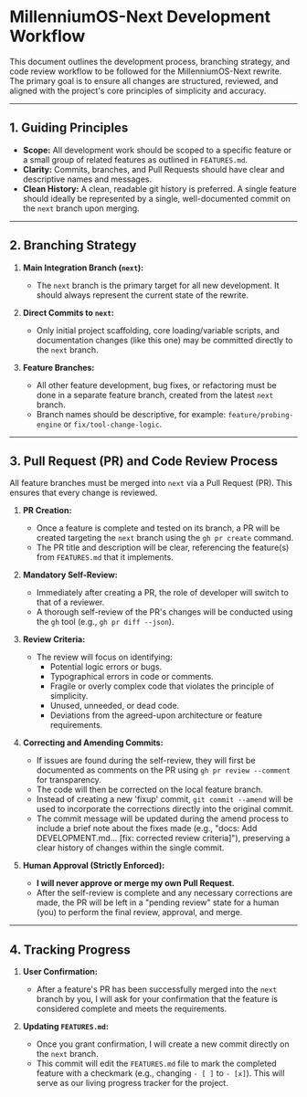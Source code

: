 # MillenniumOS-Next Development Workflow

This document outlines the development process, branching strategy, and code review workflow to be followed for the MillenniumOS-Next rewrite. The primary goal is to ensure all changes are structured, reviewed, and aligned with the project's core principles of simplicity and accuracy.

---

## 1. Guiding Principles

*   **Scope:** All development work should be scoped to a specific feature or a small group of related features as outlined in `FEATURES.md`.
*   **Clarity:** Commits, branches, and Pull Requests should have clear and descriptive names and messages.
*   **Clean History:** A clean, readable git history is preferred. A single feature should ideally be represented by a single, well-documented commit on the `next` branch upon merging.

---

## 2. Branching Strategy

1.  **Main Integration Branch (`next`):**
    *   The `next` branch is the primary target for all new development. It should always represent the current state of the rewrite.

2.  **Direct Commits to `next`:**
    *   Only initial project scaffolding, core loading/variable scripts, and documentation changes (like this one) may be committed directly to the `next` branch.

3.  **Feature Branches:**
    *   All other feature development, bug fixes, or refactoring must be done in a separate feature branch, created from the latest `next` branch.
    *   Branch names should be descriptive, for example: `feature/probing-engine` or `fix/tool-change-logic`.

---

## 3. Pull Request (PR) and Code Review Process

All feature branches must be merged into `next` via a Pull Request (PR). This ensures that every change is reviewed.

1.  **PR Creation:**
    *   Once a feature is complete and tested on its branch, a PR will be created targeting the `next` branch using the `gh pr create` command.
    *   The PR title and description will be clear, referencing the feature(s) from `FEATURES.md` that it implements.

2.  **Mandatory Self-Review:**
    *   Immediately after creating a PR, the role of developer will switch to that of a reviewer.
    *   A thorough self-review of the PR's changes will be conducted using the `gh` tool (e.g., `gh pr diff --json`).

3.  **Review Criteria:**
    *   The review will focus on identifying:
        *   Potential logic errors or bugs.
        *   Typographical errors in code or comments.
        *   Fragile or overly complex code that violates the principle of simplicity.
        *   Unused, unneeded, or dead code.
        *   Deviations from the agreed-upon architecture or feature requirements.

4.  **Correcting and Amending Commits:**
    *   If issues are found during the self-review, they will first be documented as comments on the PR using `gh pr review --comment` for transparency.
    *   The code will then be corrected on the local feature branch.
    *   Instead of creating a new 'fixup' commit, `git commit --amend` will be used to incorporate the corrections directly into the original commit.
    *   The commit message will be updated during the amend process to include a brief note about the fixes made (e.g., "docs: Add DEVELOPMENT.md... [fix: corrected review criteria]"), preserving a clear history of changes within the single commit.

5.  **Human Approval (Strictly Enforced):**
    *   **I will never approve or merge my own Pull Request.**
    *   After the self-review is complete and any necessary corrections are made, the PR will be left in a "pending review" state for a human (you) to perform the final review, approval, and merge.

---

## 4. Tracking Progress

1.  **User Confirmation:**
    *   After a feature's PR has been successfully merged into the `next` branch by you, I will ask for your confirmation that the feature is considered complete and meets the requirements.

2.  **Updating `FEATURES.md`:**
    *   Once you grant confirmation, I will create a new commit directly on the `next` branch.
    *   This commit will edit the `FEATURES.md` file to mark the completed feature with a checkmark (e.g., changing `- [ ]` to `- [x]`). This will serve as our living progress tracker for the project.